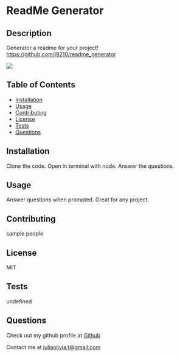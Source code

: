 # ReadMe Generator

  ## Description
  Generator a readme for your project!<br>
  https://github.com/j9210/readme_generator

  <img src = "https://img.shields.io/badge/License-MIT-red">

  ## Table of Contents
  - [Installation](#installation)
  - [Usage](#usage)
   - [Contributing](#contributing)
  - [License](#license)
  - [Tests](#tests)
  - [Questions](#questions)

  ## Installation
  Clone the code. Open in terminal with node. Answer the questions.

  ## Usage
  Answer questions when prompted. Great for any project.
  ## Contributing
  sample people
  

  ## License
  MIT

  ## Tests
  undefined

  ## Questions
  Check out my github profile at [Github](http://github.com/j9210)

  Contact me at <juliaolivia.t@gmail.com>
